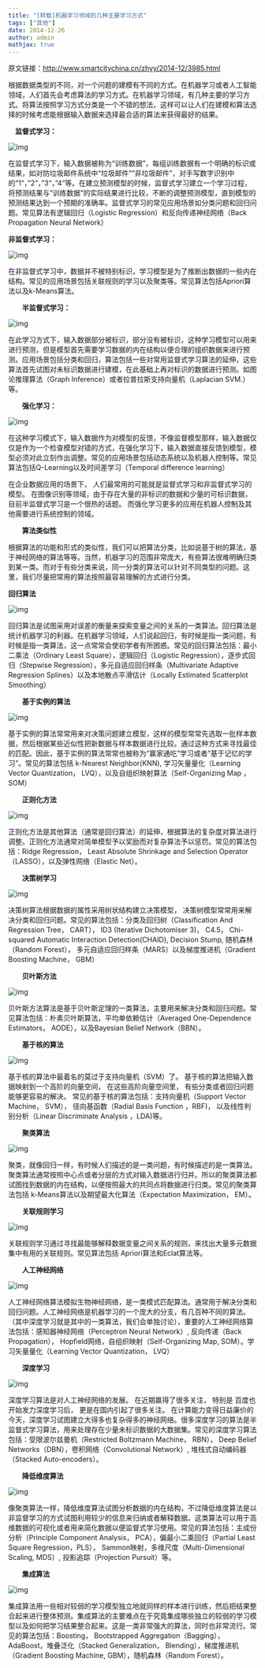 ```yaml
---
title: "[转载]机器学习领域的几种主要学习方式"
tags: ["其他"]
date: 2014-12-26
author: admin
mathjax: true
---
```


原文链接：<http://www.smartcitychina.cn/zhyy/2014-12/3985.html>

根据数据类型的不同，对一个问题的建模有不同的方式。在机器学习或者人工智能领域，人们首先会考虑算法的学习方式。在机器学习领域，有几种主要的学习方式。将算法按照学习方式分类是一个不错的想法，这样可以让人们在建模和算法选择的时候考虑能根据输入数据来选择最合适的算法来获得最好的结果。

　**监督式学习：**

![img](http://www.cad.zju.edu.cn/home/vagblog/wp-content/uploads/2014/12/14122314331922.jpg)

在监督式学习下，输入数据被称为“训练数据”，每组训练数据有一个明确的标识或结果，如对防垃圾邮件系统中“垃圾邮件”“非垃圾邮件”，对手写数字识别中的“1“，”2“，”3“，”4“等。在建立预测模型的时候，监督式学习建立一个学习过程，将预测结果与“训练数据”的实际结果进行比较，不断的调整预测模型，直到模型的预测结果达到一个预期的准确率。监督式学习的常见应用场景如分类问题和回归问题。常见算法有逻辑回归（Logistic Regression）和反向传递神经网络（Back Propagation Neural Network）

**非监督式学习：**

![img](http://www.cad.zju.edu.cn/home/vagblog/wp-content/uploads/2014/12/14122314357222.jpg)

在非监督式学习中，数据并不被特别标识，学习模型是为了推断出数据的一些内在结构。常见的应用场景包括关联规则的学习以及聚类等。常见算法包括Apriori算法以及k-Means算法。

　　**半监督式学习：**

![img](http://www.cad.zju.edu.cn/home/vagblog/wp-content/uploads/2014/12/14122314369645.jpg)

在此学习方式下，输入数据部分被标识，部分没有被标识，这种学习模型可以用来进行预测，但是模型首先需要学习数据的内在结构以便合理的组织数据来进行预测。应用场景包括分类和回归，算法包括一些对常用监督式学习算法的延伸，这些算法首先试图对未标识数据进行建模，在此基础上再对标识的数据进行预测。如图论推理算法（Graph Inference）或者拉普拉斯支持向量机（Laplacian SVM.）等。

　　**强化学习：**

![img](http://www.cad.zju.edu.cn/home/vagblog/wp-content/uploads/2014/12/14122314368839.jpg)

在这种学习模式下，输入数据作为对模型的反馈，不像监督模型那样，输入数据仅仅是作为一个检查模型对错的方式，在强化学习下，输入数据直接反馈到模型，模型必须对此立刻作出调整。常见的应用场景包括动态系统以及机器人控制等。常见算法包括Q-Learning以及时间差学习（Temporal difference learning）

在企业数据应用的场景下， 人们最常用的可能就是监督式学习和非监督式学习的模型。 在图像识别等领域，由于存在大量的非标识的数据和少量的可标识数据， 目前半监督式学习是一个很热的话题。 而强化学习更多的应用在机器人控制及其他需要进行系统控制的领域。

　　**算法类似性**

根据算法的功能和形式的类似性，我们可以把算法分类，比如说基于树的算法，基于神经网络的算法等等。当然，机器学习的范围非常庞大，有些算法很难明确归类到某一类。而对于有些分类来说，同一分类的算法可以针对不同类型的问题。这里，我们尽量把常用的算法按照最容易理解的方式进行分类。

**回归算法**

![img](http://www.cad.zju.edu.cn/home/vagblog/wp-content/uploads/2014/12/14122314361531.jpg)

回归算法是试图采用对误差的衡量来探索变量之间的关系的一类算法。回归算法是统计机器学习的利器。在机器学习领域，人们说起回归，有时候是指一类问题，有时候是指一类算法，这一点常常会使初学者有所困惑。常见的回归算法包括：最小二乘法（Ordinary Least Square），逻辑回归（Logistic Regression），逐步式回归（Stepwise Regression），多元自适应回归样条（Multivariate Adaptive Regression Splines）以及本地散点平滑估计（Locally Estimated Scatterplot Smoothing）

　　**基于实例的算法**

![img](http://www.cad.zju.edu.cn/home/vagblog/wp-content/uploads/2014/12/14122314362224.jpg)

基于实例的算法常常用来对决策问题建立模型，这样的模型常常先选取一批样本数据，然后根据某些近似性把新数据与样本数据进行比较。通过这种方式来寻找最佳的匹配。因此，基于实例的算法常常也被称为“赢家通吃”学习或者“基于记忆的学习”。常见的算法包括 k-Nearest Neighbor(KNN), 学习矢量量化（Learning Vector Quantization， LVQ），以及自组织映射算法（Self-Organizing Map ， SOM）

　　**正则化方法**

![img](http://www.cad.zju.edu.cn/home/vagblog/wp-content/uploads/2014/12/14122314378203.jpg)

正则化方法是其他算法（通常是回归算法）的延伸，根据算法的复杂度对算法进行调整。正则化方法通常对简单模型予以奖励而对复杂算法予以惩罚。常见的算法包括：Ridge Regression， Least Absolute Shrinkage and Selection Operator（LASSO），以及弹性网络（Elastic Net）。

　　**决策树学习**

![img](http://www.cad.zju.edu.cn/home/vagblog/wp-content/uploads/2014/12/14122314377444.jpg)

决策树算法根据数据的属性采用树状结构建立决策模型， 决策树模型常常用来解决分类和回归问题。常见的算法包括：分类及回归树（Classification And Regression Tree， CART）， ID3 (Iterative Dichotomiser 3)， C4.5， Chi-squared Automatic Interaction Detection(CHAID), Decision Stump, 随机森林（Random Forest）， 多元自适应回归样条（MARS）以及梯度推进机（Gradient Boosting Machine， GBM）

　　**贝叶斯方法**

![img](http://www.cad.zju.edu.cn/home/vagblog/wp-content/uploads/2014/12/14122314379253.jpg)

贝叶斯方法算法是基于贝叶斯定理的一类算法，主要用来解决分类和回归问题。常见算法包括：朴素贝叶斯算法，平均单依赖估计（Averaged One-Dependence Estimators， AODE），以及Bayesian Belief Network（BBN）。

　　**基于核的算法**

![img](http://www.cad.zju.edu.cn/home/vagblog/wp-content/uploads/2014/12/14122314382598.jpg)

基于核的算法中最着名的莫过于支持向量机（SVM）了。 基于核的算法把输入数据映射到一个高阶的向量空间， 在这些高阶向量空间里， 有些分类或者回归问题能够更容易的解决。 常见的基于核的算法包括：支持向量机（Support Vector Machine， SVM）， 径向基函数（Radial Basis Function ，RBF)， 以及线性判别分析（Linear Discriminate Analysis ，LDA)等。

　　**聚类算法**

![img](http://www.cad.zju.edu.cn/home/vagblog/wp-content/uploads/2014/12/14122314388667.jpg)

聚类，就像回归一样，有时候人们描述的是一类问题，有时候描述的是一类算法。聚类算法通常按照中心点或者分层的方式对输入数据进行归并。所以的聚类算法都试图找到数据的内在结构，以便按照最大的共同点将数据进行归类。常见的聚类算法包括 k-Means算法以及期望最大化算法（Expectation Maximization， EM）。

　　**关联规则学习**

![img](http://www.cad.zju.edu.cn/home/vagblog/wp-content/uploads/2014/12/14122314397077.jpg)

关联规则学习通过寻找最能够解释数据变量之间关系的规则，来找出大量多元数据集中有用的关联规则。常见算法包括 Apriori算法和Eclat算法等。

　　**人工神经网络**

![img](http://www.cad.zju.edu.cn/home/vagblog/wp-content/uploads/2014/12/14122314398332.jpg)

人工神经网络算法模拟生物神经网络，是一类模式匹配算法。通常用于解决分类和回归问题。人工神经网络是机器学习的一个庞大的分支，有几百种不同的算法。（其中深度学习就是其中的一类算法，我们会单独讨论），重要的人工神经网络算法包括：感知器神经网络（Perceptron Neural Network）, 反向传递（Back Propagation）， Hopfield网络，自组织映射（Self-Organizing Map, SOM）。学习矢量量化（Learning Vector Quantization， LVQ）

　　**深度学习**

![img](http://www.cad.zju.edu.cn/home/vagblog/wp-content/uploads/2014/12/14122314392055.jpg)

深度学习算法是对人工神经网络的发展。 在近期赢得了很多关注， 特别是 百度也开始发力深度学习后， 更是在国内引起了很多关注。  在计算能力变得日益廉价的今天，深度学习试图建立大得多也复杂得多的神经网络。很多深度学习的算法是半监督式学习算法，用来处理存在少量未标识数据的大数据集。常见的深度学习算法包括：受限波尔兹曼机（Restricted Boltzmann Machine， RBN）， Deep Belief Networks（DBN），卷积网络（Convolutional Network）, 堆栈式自动编码器（Stacked Auto-encoders）。

　　**降低维度算法**

![img](http://www.cad.zju.edu.cn/home/vagblog/wp-content/uploads/2014/12/14122314403953.jpg)

像聚类算法一样，降低维度算法试图分析数据的内在结构，不过降低维度算法是以非监督学习的方式试图利用较少的信息来归纳或者解释数据。这类算法可以用于高维数据的可视化或者用来简化数据以便监督式学习使用。常见的算法包括：主成份分析（Principle Component Analysis， PCA），偏最小二乘回归（Partial Least Square Regression，PLS）， Sammon映射，多维尺度（Multi-Dimensional Scaling, MDS）,  投影追踪（Projection Pursuit）等。

　　**集成算法**

![img](http://www.cad.zju.edu.cn/home/vagblog/wp-content/uploads/2014/12/14122314407625.jpg)

集成算法用一些相对较弱的学习模型独立地就同样的样本进行训练，然后把结果整合起来进行整体预测。集成算法的主要难点在于究竟集成哪些独立的较弱的学习模型以及如何把学习结果整合起来。这是一类非常强大的算法，同时也非常流行。常见的算法包括：Boosting， Bootstrapped Aggregation（Bagging）， AdaBoost，堆叠泛化（Stacked Generalization， Blending），梯度推进机（Gradient Boosting Machine, GBM），随机森林（Random Forest）。